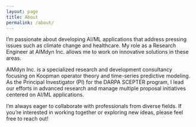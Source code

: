 ```yaml
---
layout: page
title: About
permalink: /about/
---
```


I’m passionate about developing AI/ML applications that address pressing issues such as climate change and healthcare. My role as a Research Engineer at AIMdyn Inc. allows me to work on innovative solutions in these areas.
        
AIMdyn Inc. is a specialized research and development consultancy focusing on Koopman operator theory and time-series predictive modeling. As the Principal Investigator (PI) for the DARPA SCEPTER program, I lead our efforts in advanced research and manage multiple proposal initiatives centered on AI/ML applications.
        
I’m always eager to collaborate with professionals from diverse fields. If you’re interested in working together or exploring new ideas, please feel free to reach out!

